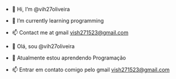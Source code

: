 - 👋 Hi, I’m @vih27oliveira
- 🌱 I’m currently learning programming 
- 📫 Contact me at gmail vish271523@gmail.com


- 👋 Olá, sou @vih27oliveira
- 🌱 Atualmente estou aprendendo Programação
- 📫 Entrar em contato comigo pelo gmail vish271523@gmail.com 


<!---
vih27oliveira/vih27oliveira is a ✨ special ✨ repository because its `README.md` (this file) appears on your GitHub profile.
You can click the Preview link to take a look at your changes.
--->
